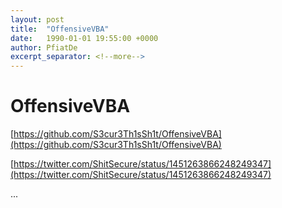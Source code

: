 ```yaml
---
layout: post
title:  "OffensiveVBA"
date:   1990-01-01 19:55:00 +0000
author: PfiatDe
excerpt_separator: <!--more-->
---
```


# OffensiveVBA

[https://github.com/S3cur3Th1sSh1t/OffensiveVBA](https://github.com/S3cur3Th1sSh1t/OffensiveVBA)

[https://twitter.com/ShitSecure/status/1451263866248249347](https://twitter.com/ShitSecure/status/1451263866248249347)

...
<!--more-->
